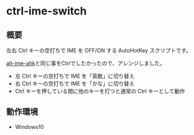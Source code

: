 # ctrl-ime-switch

## 概要

左右 Ctrl キーの空打ちで IME を OFF/ON する AutoHotKey スクリプトです。

[alt-ime-ahk](https://github.com/karakaram/alt-ime-ahk)と同じ事をCtrlでしたかったので、アレンジしました。

* 左 Ctrl キーの空打ちで IME を「英数」に切り替え
* 右 Ctrl キーの空打ちで IME を「かな」に切り替え
* Ctrl キーを押している間に他のキーを打つと通常の Ctrl キーとして動作

## 動作環境

* Windows10

